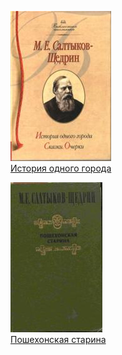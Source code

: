 ![](История%20одного%20города.jpg)  
[История одного города](История%20одного%20города.txt)

![](Пошехонская%20старина.jpg)  
[Пошехонская старина](Пошехонская%20старина.txt)
